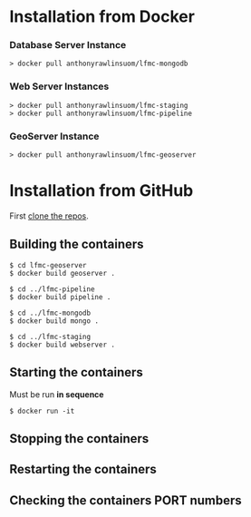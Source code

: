 # Installation from Docker

### Database Server Instance

	> docker pull anthonyrawlinsuom/lfmc-mongodb

### Web Server Instances

	> docker pull anthonyrawlinsuom/lfmc-staging
	> docker pull anthonyrawlinsuom/lfmc-pipeline

### GeoServer Instance

	> docker pull anthonyrawlinsuom/lfmc-geoserver
	
# Installation from GitHub

First [clone the repos](download).

## Building the containers

	$ cd lfmc-geoserver
	$ docker build geoserver .
	
	$ cd ../lfmc-pipeline
	$ docker build pipeline .
	
	$ cd ../lfmc-mongodb
	$ docker build mongo .
	
	$ cd ../lfmc-staging
	$ docker build webserver .

## Starting the containers

Must be run **in sequence**

	$ docker run -it 

## Stopping the containers

## Restarting the containers

## Checking the containers PORT numbers

